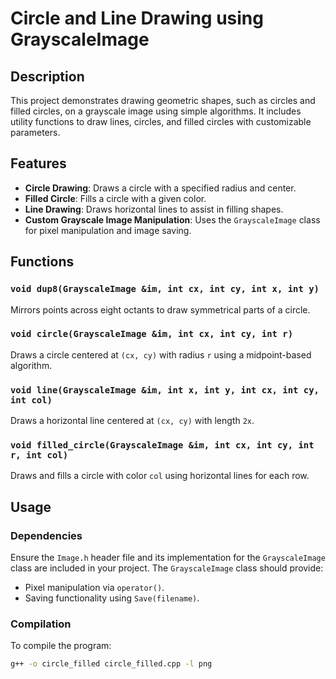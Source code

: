 # Circle and Line Drawing using GrayscaleImage

## Description
This project demonstrates drawing geometric shapes, such as circles and filled circles, on a grayscale image using simple algorithms. It includes utility functions to draw lines, circles, and filled circles with customizable parameters.

## Features
- **Circle Drawing**: Draws a circle with a specified radius and center.
- **Filled Circle**: Fills a circle with a given color.
- **Line Drawing**: Draws horizontal lines to assist in filling shapes.
- **Custom Grayscale Image Manipulation**: Uses the `GrayscaleImage` class for pixel manipulation and image saving.

## Functions
### `void dup8(GrayscaleImage &im, int cx, int cy, int x, int y)`
Mirrors points across eight octants to draw symmetrical parts of a circle.

### `void circle(GrayscaleImage &im, int cx, int cy, int r)`
Draws a circle centered at `(cx, cy)` with radius `r` using a midpoint-based algorithm.

### `void line(GrayscaleImage &im, int x, int y, int cx, int cy, int col)`
Draws a horizontal line centered at `(cx, cy)` with length `2x`.

### `void filled_circle(GrayscaleImage &im, int cx, int cy, int r, int col)`
Draws and fills a circle with color `col` using horizontal lines for each row.

## Usage
### Dependencies
Ensure the `Image.h` header file and its implementation for the `GrayscaleImage` class are included in your project. The `GrayscaleImage` class should provide:
- Pixel manipulation via `operator()`.
- Saving functionality using `Save(filename)`.

### Compilation
To compile the program:
```bash
g++ -o circle_filled circle_filled.cpp -l png
